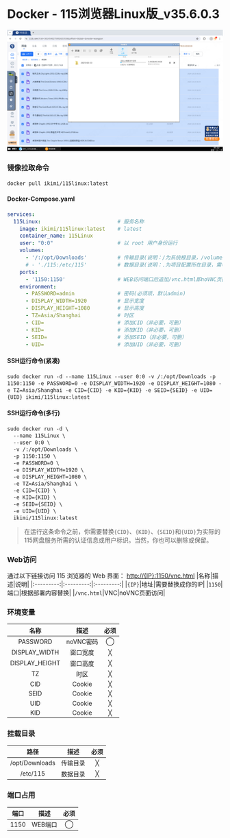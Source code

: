 ﻿# Docker - 115浏览器Linux版_v35.6.0.3
![预览图](https://raw.githubusercontent.com/kin-w/115Linux/refs/heads/main/image.jpg)

### 镜像拉取命令
```bash
docker pull ikimi/115linux:latest
```

#### Docker-Compose.yaml
```yaml
services:
  115Linux:                         # 服务名称
    image: ikimi/115linux:latest    # latest
    container_name: 115Linux
    user: "0:0"                     # 以 root 用户身份运行
    volumes:
      - '/:/opt/Downloads'          # 传输目录(说明：/为系统根目录，/volume1为存储盘1的根目录)
      # - './115:/etc/115'          # 数据目录(说明：.为项目配置所在目录，需手动创建115文件夹)
    ports:
      - '1150:1150'                 # WEB访问端口后追加/vnc.html即noVNC页面访问
    environment:
      - PASSWORD=admin              # 密码(必须项，默认admin)
      - DISPLAY_WIDTH=1920          # 显示宽度
      - DISPLAY_HEIGHT=1080         # 显示高度
      - TZ=Asia/Shanghai            # 时区
      - CID=                        # 添加CID（非必要，可删）
      - KID=                        # 添加KID（非必要，可删）
      - SEID=                       # 添加SEID（非必要，可删）
      - UID=                        # 添加UID（非必要，可删）
```

#### SSH运行命令(紧凑)
```shell
sudo docker run -d --name 115Linux --user 0:0 -v /:/opt/Downloads -p 1150:1150 -e PASSWORD=0 -e DISPLAY_WIDTH=1920 -e DISPLAY_HEIGHT=1080 -e TZ=Asia/Shanghai -e CID={CID} -e KID={KID} -e SEID={SEID} -e UID={UID} ikimi/115linux:latest
```

#### SSH运行命令(多行)
```shell
sudo docker run -d \
  --name 115Linux \
  --user 0:0 \
  -v /:/opt/Downloads \
  -p 1150:1150 \
  -e PASSWORD=0 \
  -e DISPLAY_WIDTH=1920 \
  -e DISPLAY_HEIGHT=1080 \
  -e TZ=Asia/Shanghai \
  -e CID={CID} \
  -e KID={KID} \
  -e SEID={SEID} \
  -e UID={UID} \
  ikimi/115linux:latest
```
> 在运行这条命令之前，你需要替换`{CID}`、`{KID}`、`{SEID}`和`{UID}`为实际的115网盘服务所需的认证信息或用户标识。当然，你也可以删除或保留。

### Web访问
通过以下链接访问 115 浏览器的 Web 界面：
[http://{IP}:1150/vnc.html](http://{IP}:1150/vnc.html)
|名称|描述|说明|
|:---------:|:---------:|:---------:|
|`{IP}`|地址|需要替换成你的IP|
|`1150`|端口|根据部署内容替换|
|`/vnc.html`|VNC|noVNC页面访问|

### 环境变量

|名称|描述|必须|
|:---------:|:---------:|:---------:|
|PASSWORD|noVNC密码|◯|
|DISPLAY_WIDTH|窗口宽度|╳|
|DISPLAY_HEIGHT|窗口高度|╳|
|TZ|时区|╳|
|CID|Cookie|╳|
|SEID|Cookie|╳|
|UID|Cookie|╳|
|KID|Cookie|╳|

### 挂载目录

|路径|描述|必须|
|:---------:|:---------:|:---------:|
|/opt/Downloads|传输目录|╳|
|/etc/115|数据目录|╳|

### 端口占用
|端口|描述|必须|
|:---------:|:---------:|:---------:|
|1150|WEB端口|◯|
